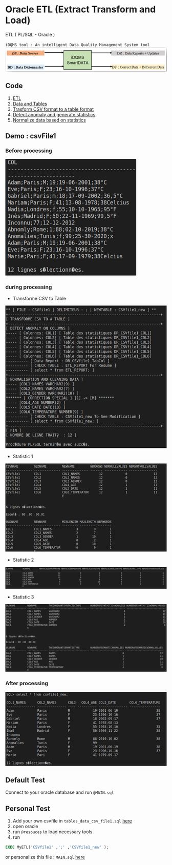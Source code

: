 # Oracle ETL (Extract Transform and Load)
ETL ( PL/SQL - Oracle )

`iDQMS tool : An intelligent Data Quality Management System tool`
<img src="img/idqms.png" title="iDQMS" alt="iDQMS">

## Code

1. [ETL](ETL)
2. [Data and Tables](ETL/tables)
3. [Trasform CSV format to a table format ](ETL/functions/CSV2TAB)
4. [Detect anomaly and generate statistics ](ETL/functions/DetectAnomaly)
5. [Normalize data based on statistics ](ETL/functions/NormalizeAndCleanData)

## Demo : csvFile1

### Before processing 
<img src="img/before.png" title="before processing" alt="before">

### during processing 
* Transforme CSV to Table
<img src="img/during1.png" title="Transforme CSV to Table" alt="during">

* Statistic 1
<img src="img/stat1.png" title="Statistic 1" alt="Statistic_1">

* Statistic 2
<img src="img/stat2.png" title="Statistic 2" alt="Statistic_2">

* Statistic 3
<img src="img/stat3.png" title="Statistic 3" alt="Statistic_3">

### After processing
<img src="img/after.png" title="after processing" alt="after">

## Default Test 
Connect to your oracle database and run  `@MAIN.sql`

## Personal Test 
1. Add your own csvfile in `tables_data_csv_file1.sql` [here]( Oracle/ETL/tables )
2. open oracle
3. run `@resouces` to load necessary tools
4. run
```sql
EXEC MyETL('CSVfile1' ,';' ,'CSVfile1_new' );
```
or personalize this file : `MAIN.sql` [here](ETL)



